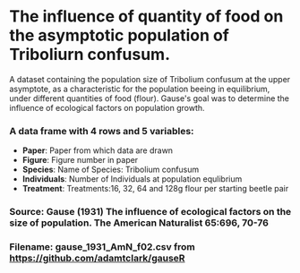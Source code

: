 # The influence of quantity of food on the asymptotic population of Triboliurn confusum.

A dataset containing the population size of Tribolium confusum at the upper asymptote,
as a characteristic for the population beeing in equilibrium, under different quantities of food (flour).
Gause's goal was to determine the influence of ecological factors on population growth.


### A data frame with 4 rows and 5 variables:

- **Paper**: Paper from which data are drawn
- **Figure**: Figure number in paper
- **Species**: Name of Species: Tribolium confusum
- **Individuals**: Number of Individuals at population equlibrium
- **Treatment**: Treatments:16, 32, 64 and 128g flour per starting beetle pair

### Source: Gause (1931) The influence of ecological factors on the size of population. The American Naturalist 65:696, 70-76 
### Filename: gause_1931_AmN_f02.csv from https://github.com/adamtclark/gauseR